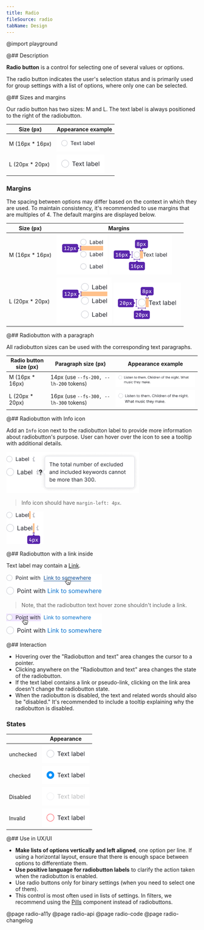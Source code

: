 ```yaml
---
title: Radio
fileSource: radio
tabName: Design
---
```


@import playground

@## Description

**Radio button** is a control for selecting one of several values or options.

The radio button indicates the user's selection status and is primarily used for group settings with a list of options, where only one can be selected.

@## Sizes and margins

Our radio button has two sizes: M and L. The text label is always positioned to the right of the radiobutton.

| Size (px)        | Appearance example      |
| ---------------- | ----------------------- |
| M (16px * 16px) | ![m](static/size-m.png) |
| L (20px * 20px) | ![l](static/size-l.png) |

### Margins

The spacing between options may differ based on the context in which they are used. To maintain consistency, it's recommended to use margins that are multiples of 4. The default margins are displayed below.

| Size (px)        | Margins      |
| ---------------- | ----------------------- |
| M (16px * 16px) | ![m](static/vert-m.png) ![m](static/margins-m.png) |
| L (20px * 20px) | ![l](static/vert-l.png) ![l](static/margins-l.png) |

@## Radiobutton with a paragraph

All radiobutton sizes can be used with the corresponding text paragraphs.

| Radio button size (px) | Paragraph size (px)                        | Appearance example                             |
| ---------------------- | -------------------------------------- | --------------------------------------------------- |
| M (16px * 16px)       | 14px (use `--fs-200, --lh-200` tokens) | ![radiobutton-paragraph-12](static/paragraph-m.png) |
| L (20px * 20px)       | 16px (use `--fs-300, --lh-300` tokens) | ![radiobutton-paragraph-14](static/paragraph-l.png) |

@## Radiobutton with Info icon

Add an `Info` icon next to the radiobutton label to provide more information about radiobutton's purpose. User can hover over the icon to see a tooltip with additional details.

![radiobutton with info icon](static/info-icon.png)

> Info icon should have `margin-left: 4px`.

![radiobutton with info icon](static/info-icon-margin.png)

@## Radiobutton with a link inside

Text label may contain a [Link](/components/link).

![radiobutton with info icon](static/link.png)

> Note, that the radiobutton text hover zone shouldn't include a link.

![radiobutton with info icon](static/link-hover-zone.png)

@## Interaction

- Hovering over the "Radiobutton and text" area changes the cursor to a pointer.
- Clicking anywhere on the "Radiobutton and text" area changes the state of the radiobutton.
- If the text label contains a link or pseudo-link, clicking on the link area doesn't change the radiobutton state.
- When the radiobutton is disabled, the text and related words should also be "disabled." It's recommended to include a tooltip explaining why the radiobutton is disabled.

### States

|           | Appearance                                               |
| --------- | -------------------------------------------------------- |
| unchecked | ![unchecked-radiobutton](static/radiobutton-default.png) |
| checked   | ![checked-radiobutton](static/radiobutton-checked.png)   |
| Disabled  | ![disabled-radiobutton](static/radiobutton-disabled.png) |
| Invalid   | ![invalid-radiobutton](static/radiobutton-invalid.png)   |

@## Use in UX/UI

- **Make lists of options vertically and left aligned**, one option per line. If using a horizontal layout, ensure that there is enough space between options to differentiate them.
- **Use positive language for radiobutton labels** to clarify the action taken when the radiobutton is enabled.
- Use radio buttons only for binary settings (when you need to select one of them).
- This control is most often used in lists of settings. In filters, we recommend using the [Pills](/components/pills/) component instead of radiobuttons.

@page radio-a11y
@page radio-api
@page radio-code
@page radio-changelog
